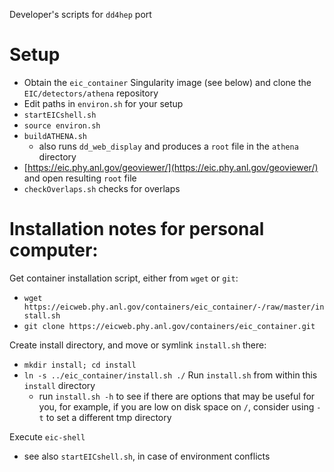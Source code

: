 Developer's scripts for `dd4hep` port

# Setup

- Obtain the `eic_container` Singularity image (see below) and clone the 
`EIC/detectors/athena` repository
- Edit paths in `environ.sh` for your setup
- `startEICshell.sh`
- `source environ.sh`
- `buildATHENA.sh`
  - also runs `dd_web_display` and produces a `root` file in the `athena`
    directory
- [https://eic.phy.anl.gov/geoviewer/](https://eic.phy.anl.gov/geoviewer/)
  and open resulting `root` file
- `checkOverlaps.sh` checks for overlaps


# Installation notes for personal computer:

Get container installation script, either from `wget` or `git`:
- `wget https://eicweb.phy.anl.gov/containers/eic_container/-/raw/master/install.sh`
- `git clone https://eicweb.phy.anl.gov/containers/eic_container.git`

Create install directory, and move or symlink `install.sh` there:
- `mkdir install; cd install`
- `ln -s ../eic_container/install.sh ./`
Run `install.sh` from within this `install` directory
  - run `install.sh -h` to see if there are options that may be useful
    for you, for example, if you are low on disk space on `/`, consider
    using `-t` to set a different tmp directory

Execute `eic-shell`
- see also `startEICshell.sh`, in case of environment conflicts
